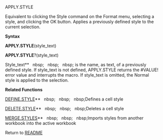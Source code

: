 APPLY.STYLE

Equivalent to clicking the Style command on the Format menu, selecting a
style, and clicking the OK button. Applies a previously defined style to
the current selection.

**Syntax**

**APPLY.STYLE**(style\_text)

**APPLY.STYLE**?(style\_text)

Style\_text**&nbsp;&nbsp;&nbsp;nbsp;&nbsp;&nbsp;&nbsp;nbsp;&nbsp;&nbsp;&nbsp;nbsp;&nbsp;is the name, as text, of a previously
defined style. If style\_text is not defined, APPLY.STYLE returns the
\#VALUE\! error value and interrupts the macro. If style\_text is
omitted, the Normal style is applied to the selection.

**Related Functions**

[DEFINE.STYLE](DEFINE.STYLE.md)**&nbsp;&nbsp;&nbsp;nbsp;&nbsp;&nbsp;&nbsp;nbsp;&nbsp;&nbsp;&nbsp;nbsp;Defines a cell style

[DELETE.STYLE](DELETE.STYLE.md)**&nbsp;&nbsp;&nbsp;nbsp;&nbsp;&nbsp;&nbsp;nbsp;&nbsp;&nbsp;&nbsp;nbsp;Deletes a cell style

[MERGE.STYLES](MERGE.STYLES.md)**&nbsp;&nbsp;&nbsp;nbsp;&nbsp;&nbsp;&nbsp;nbsp;&nbsp;&nbsp;&nbsp;nbsp;Imports styles from another workbook into
the active workbook



Return to [README](README.md)

